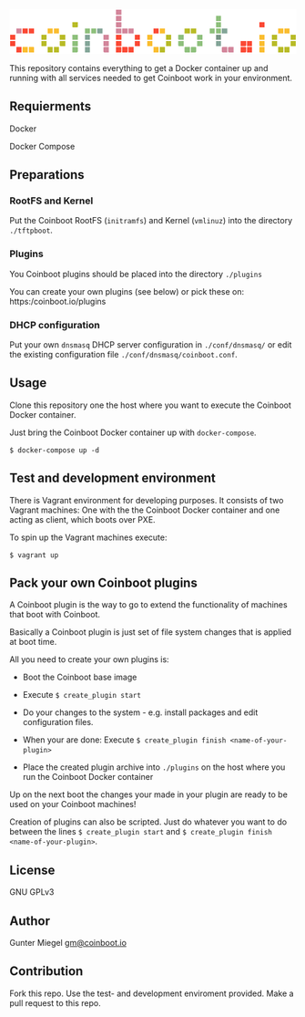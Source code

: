 ![Logo of Coinboot](coinboot.png)

This repository contains everything to get a Docker container up and running with all services needed to get Coinboot work in your environment.

## Requierments 

Docker

Docker Compose

## Preparations

### RootFS and Kernel

Put the Coinboot RootFS (`initramfs`) and Kernel (`vmlinuz`) into the directory `./tftpboot`.

### Plugins

You Coinboot plugins should be placed into  the directory `./plugins`

You can create your own plugins (see below) or pick these on: https:/coinboot.io/plugins

### DHCP configuration

Put your own `dnsmasq` DHCP server configuration in `./conf/dnsmasq/` or edit the existing configuration file `./conf/dnsmasq/coinboot.conf`.

## Usage

Clone this repository one the host where you want to execute the Coinboot Docker container.

Just bring the Coinboot Docker container up with `docker-compose`.

```
$ docker-compose up -d
```

## Test and development environment

There is Vagrant environment for developing purposes.
It consists of two Vagrant machines: One with the the Coinboot Docker container and one acting as client, which boots over PXE.

To spin up the Vagrant machines execute:

```
$ vagrant up
```

## Pack your own Coinboot plugins

A Coinboot plugin is the way to go to extend the functionality of machines that boot with Coinboot.

Basically a Coinboot plugin is just set of file system changes that is applied at boot time.


All you need to create your own plugins is:

* Boot the Coinboot base image

* Execute `$ create_plugin start`

* Do your changes to the system - e.g. install packages and edit configuration files.

* When your are done: Execute `$ create_plugin finish <name-of-your-plugin>`

* Place the created plugin archive into `./plugins` on the host where you run the Coinboot Docker container

Up on the next boot the changes your made in your plugin are ready to be used on your Coinboot machines!

Creation of plugins can also be scripted. Just do whatever you want to do between the lines `$ create_plugin start` and `$ create_plugin finish <name-of-your-plugin>`.

## License

GNU GPLv3 

## Author

Gunter Miegel 
gm@coinboot.io

## Contribution

Fork this repo. Use the test- and development enviroment provided.
Make a pull request to this repo. 
